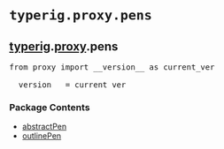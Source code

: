 

<a name="typerig.proxy.pens"></a>

# `typerig.proxy.pens`


<h2><a href="./typerig.html">typerig</a>.<a href="./typerig.proxy.html">proxy</a>.pens</h2> <div class="module">  <div class="docstring">

<pre class="doc" markdown="0">from proxy import __version__ as current_ver

__version__ = current_ver</pre>

</div>  <div class="modules"><h3>Package Contents</h3><ul class="list"><li><a href="./typerig.proxy.pens.abstractPen.html">abstractPen</a></li><li><a href="./typerig.proxy.pens.outlinePen.html">outlinePen</a></li></ul></div></div>
